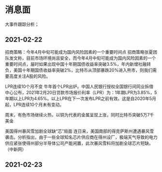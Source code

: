 # 消息面

大事件跟踪分析；

## 2021-02-22

招商策略：今年4月中旬可能成为国内风险因素的一个重要时间点 招商策略张夏团队发文称，目前市场环境尚且安全，而今年4月中旬可能成为国内风险因素的一个重要时间点，届时如果出现中国十年期国债收益率突破3.5%，年内新增社融转负，美国十年期国债收益率突破2%，比特币从顶部暴跌20%进入熊市，则我们需要高度关注A股的风险。

LPR连续10个月不变  牛年首个LPR出炉。中国人民银行授权全国银行间同业拆借中心公布，2021年2月20日贷款市场报价利率（LPR）为：1年期LPR为3.85%，5年期以上LPR为4.65%。以上LPR在下一次发布LPR之前有效。这是自2020年5月起，LPR连续10个月未有变动。

周末，有色市场继续火热，以铜为代表的金属呈现上涨，同时比特币突破5万7千美金

美国得州暴风雪加剧全球缺“芯”局面 连日来，美国南部的得克萨斯州遭遇暴风雪袭击。分析指出，由于一些全球知名芯片供应商在得州设厂，极端天气导致的电力供应紧张使得州部分半导体公司产能闲置，此次暴风雪料将加剧全球芯片短缺。（中新网）

## 2021-02-23